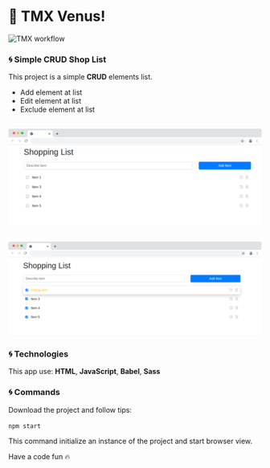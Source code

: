 # 🚀 TMX Venus!

![TMX workflow](https://img.shields.io/github/v/release/tjmelo/tmx-venus.svg)

### :cyclone: Simple CRUD Shop List 

This project is a simple __CRUD__ elements list. 

- Add element at list
- Edit element at list
- Exclude element at list

![Preview](https://github.com/tjmelo/tmx-venus/blob/main/src/images/shopping-list.png)
---
![Preview](https://github.com/tjmelo/tmx-venus/blob/main/src/images/shopping-list2.png)
---

### :cyclone: Technologies

This app use: **HTML**, **JavaScript**, **Babel**, **Sass**

### :cyclone: Commands

Download the project and follow tips:

```npm start``` 

This command initialize an instance of the project and start browser view.

Have a code fun  :fire:
